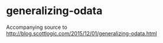 # generalizing-odata
Accompanying source to http://blog.scottlogic.com/2015/12/01/generalizing-odata.html
